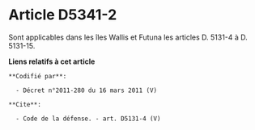 # Article D5341-2

Sont applicables dans les îles Wallis et Futuna les articles D. 5131-4 à D. 5131-15.

**Liens relatifs à cet article**

	**Codifié par**:

	  - Décret n°2011-280 du 16 mars 2011 (V)

	**Cite**:

	  - Code de la défense. - art. D5131-4 (V)
